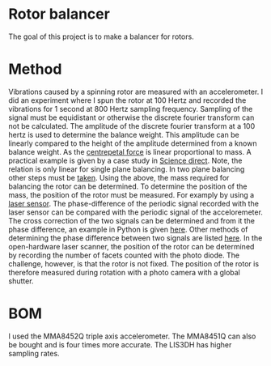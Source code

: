 # Rotor balancer

The goal of this project is to make a balancer for rotors.

# Method
Vibrations caused by a spinning rotor are measured with an accelerometer. 
I did an experiment where I spun the rotor at 100 Hertz and recorded the vibrations for 1 second at 800 Hertz sampling frequency.
Sampling of the signal must be equidistant or otherwise the discrete fourier transform can not be calculated.
The amplitude of the discrete fourier transform at a 100 hertz is used to determine the balance weight.
This amplitude can be linearly compared to the height of the amplitude determined from a known balance weight.
As the [centrepetal force](https://en.wikipedia.org/wiki/Centripetal_force) is linear proportional to mass.
A practical example is given by a case study in [Science direct](https://www.sciencedirect.com/science/article/pii/S2351988616300185).
Note, the relation is only linear for single plane balancing. In two plane balancing other steps must be [taken](https://forums.ni.com/t5/Example-Programs/Two-Plane-Balancing-Example-with-DAQmx/ta-p/3996066?profile.language=en).
Using the above, the mass required for balancing the rotor can be determined. To determine the position of the mass, the position of the rotor must be measured. For examply by using a [laser sensor](https://www.youtube.com/watch?v=ssCKAI_0RQ4). The phase-difference of the periodic signal recorded with the laser sensor can be compared with the periodic signal of the acceloremeter. The cross correction of the two signals can be determined and from it the phase difference, an example in Python is given [here](https://stackoverflow.com/questions/6157791/find-phase-difference-between-two-inharmonic-waves).
Other methods of determining the phase difference between two signals are listed [here](https://stackoverflow.com/questions/27545171/identifying-phase-shift-between-signals). In the open-hardware laser scanner, the position of the rotor can be determined by recording the number of facets counted with the photo diode.
The challenge, however, is that the rotor is not fixed. The position of the rotor is therefore measured during rotation with a
photo camera with a global shutter.

# BOM
I used the MMA8452Q triple axis accelerometer. The MMA8451Q can also be bought and is four times more accurate.
The LIS3DH has higher sampling rates.

<!--
Test;
 1. How many samples can you acquire per second -> 970
 2. Timestamp and acquire your data
      - what is the max min value if your polygon is on
      - what is the max min value if your polygon is off
     -> can you detect that the polygon is running -> yes
 3. Plot your timestamped data, can you see an imbalance?
-->
